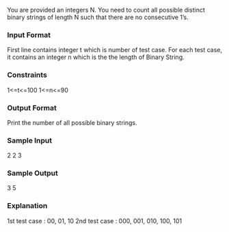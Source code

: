 You are provided an integers N. You need to count all possible distinct binary strings of length N such that there are no consecutive 1’s.

### Input Format
First line contains integer t which is number of test case. For each test case, it contains an integer n which is the the length of Binary String.

### Constraints
1<=t<=100 1<=n<=90

### Output Format
Print the number of all possible binary strings.

### Sample Input
2
2
3
### Sample Output
3
5
### Explanation
1st test case : 00, 01, 10 2nd test case : 000, 001, 010, 100, 101
